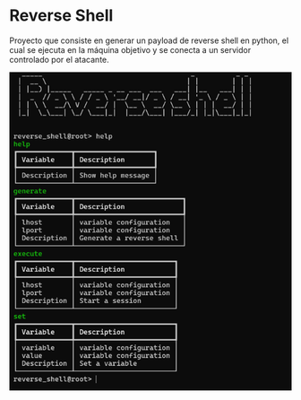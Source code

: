 # Reverse Shell

Proyecto que consiste en generar un payload de reverse shell en python, el cual se ejecuta en la máquina objetivo y se conecta a un servidor controlado por el atacante.

![Reverse Shell](./images/image.png)
